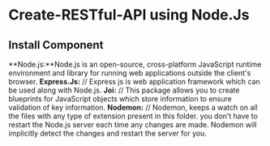 # Create-RESTful-API using Node.Js

## Install Component
**Node.js:**Node.js is an open-source, cross-platform JavaScript runtime environment and library for running web applications outside the client's browser.
**Express.Js:**      // Express js is web application framework  which can be used along with Node.js.
**Joi:**            // This package allows you to create blueprints for JavaScript objects which store information to ensure validation of key information.
**Nodemon:**         // Nodemon, keeps a watch on all the files with any type of extension present in this folder.  you don’t have to restart the Node.js server each time any changes are made. Nodemon will implicitly detect the changes and restart the server for you.

